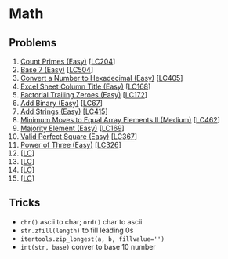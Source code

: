 # Math

## Problems

1. [Count Primes (Easy)]()
[[LC204](https://leetcode.com/problems/count-primes/description/)]
1. [Base 7 (Easy)]()
[[LC504](https://leetcode.com/problems/base-7/description/)]
1. [Convert a Number to Hexadecimal (Easy)]()
[[LC405](https://leetcode.com/problems/convert-a-number-to-hexadecimal/description/)]
1. [Excel Sheet Column Title (Easy)]()
[[LC168](https://leetcode.com/problems/excel-sheet-column-title/description/)]
1. [Factorial Trailing Zeroes (Easy)]()
[[LC172](https://leetcode.com/problems/factorial-trailing-zeroes/description/)]
1. [Add Binary (Easy)]()
[[LC67](https://leetcode.com/problems/add-binary/description/)]
1. [Add Strings (Easy)]()
[[LC415](https://leetcode.com/problems/add-strings/description/)]
1. [Minimum Moves to Equal Array Elements II (Medium)]()
[[LC462](https://leetcode.com/problems/minimum-moves-to-equal-array-elements-ii/description/)]
1. [Majority Element (Easy)]()
[[LC169](https://leetcode.com/problems/majority-element/description/)]
1. [Valid Perfect Square (Easy)]()
[[LC367](https://leetcode.com/problems/valid-perfect-square/description/)]
1. [Power of Three (Easy)]()
[[LC326](https://leetcode.com/problems/power-of-three/description/)]
1. []()
[[LC]()]
1. []()
[[LC]()]
1. []()
[[LC]()]
1. []()
[[LC]()]

## Tricks

- `chr()` ascii to char; `ord()` char to ascii
- `str.zfill(length)` to fill leading 0s
- `itertools.zip_longest(a, b, fillvalue='')`
- `int(str, base)` conver to base 10 number
